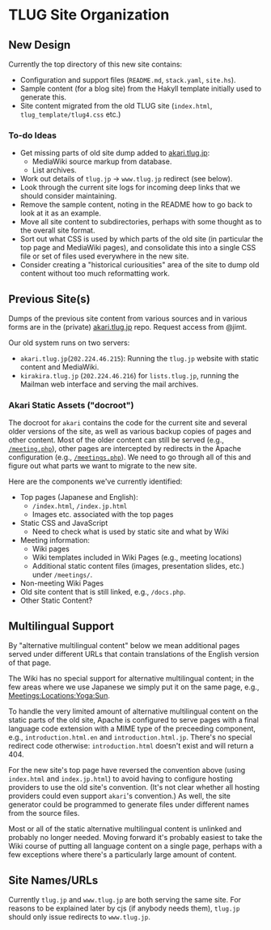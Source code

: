 TLUG Site Organization
======================

New Design
----------

Currently the top directory of this new site contains:
- Configuration and support files (`README.md`, `stack.yaml`, `site.hs`).
- Sample content (for a blog site) from the Hakyll template initially used
  to generate this.
- Site content migrated from the old TLUG site (`index.html`,
  `tlug_template/tlug4.css` etc.)

### To-do Ideas

- Get missing parts of old site dump added to [akari.tlug.jp]:
  - MediaWiki source markup from database.
  - List archives.
- Work out details of `tlug.jp` → `www.tlug.jp` redirect (see below).
- Look through the current site logs for incoming deep links that we should
  consider maintaining.
- Remove the sample content, noting in the README how to go back to look at
  it as an example.
- Move all site content to subdirectories, perhaps with some thought as to
  the overall site format.
- Sort out what CSS is used by which parts of the old site (in particular
  the top page and MediaWiki pages), and consolidate this into a single CSS
  file or set of files used everywhere in the new site.
- Consider creating a "historical curiousities" area of the site to dump
  old content without too much reformatting work.


Previous Site(s)
----------------

Dumps of the previous site content from various sources and in various
forms are in the (private) [akari.tlug.jp] repo. Request access from
@jimt.

Our old system runs on two servers:
- `akari.tlug.jp`(`202.224.46.215`): Running the `tlug.jp` website
  with static content and MediaWiki.
- `kirakira.tlug.jp` (`202.224.46.216`) for `lists.tlug.jp`, running
  the Mailman web interface and serving the mail archives.

### Akari Static Assets ("docroot") 

The docroot for `akari` contains the code for the current site and
several older versions of the site, as well as various backup copies
of pages and other content. Most of the older content can still be
served (e.g., [`/meeting.php`]), other pages are intercepted by
redirects in the Apache configuration (e.g., [`/meetings.php`]).
We need to go through all of this and figure out what parts we want
to migrate to the new site.

Here are the components we've currently identified:

- Top pages (Japanese and English):
  - `/index.html`, `/index.jp.html`
  - Images etc. associated with the top pages
- Static CSS and JavaScript
  - Need to check what is used by static site and what by Wiki
- Meeting information:
  - Wiki pages
  - Wiki templates included in Wiki Pages (e.g., meeting locations)
  - Additional static content files (images, presentation slides,
    etc.) under `/meetings/`.
- Non-meeting Wiki Pages
- Old site content that is still linked, e.g., `/docs.php`.
- Other Static Content?


Multilingual Support
--------------------

By "alternative multilingual content" below we mean additional pages
served under different URLs that contain translations of the English
version of that page.

The Wiki has no special support for alternative multilingual content;
in the few areas where we use Japanese we simply put it on the same
page, e.g., [Meetings:Locations:Yoga:Sun].

To handle the very limited amount of alternative multilingual content
on the static parts of the old site, Apache is configured to serve
pages with a final language code extension with a MIME type of the
preceeding component, e.g., `introduction.html.en` and
`introduction.html.jp`. There's no special redirect code otherwise:
`introduction.html` doesn't exist and will return a 404.

For the new site's top page have reversed the convention above (using
`index.html` and `index.jp.html`) to avoid having to configure hosting
providers to use the old site's convention. (It's not clear whether
all hosting providers could even support `akari`'s convention.) As
well, the site generator could be programmed to generate files under
different names from the source files.

Most or all of the static alternative multilingual content is unlinked
and probably no longer needed. Moving forward it's probably easiest to
take the Wiki course of putting all language content on a single page,
perhaps with a few exceptions where there's a particularly large
amount of content.


Site Names/URLs
---------------

Currently `tlug.jp` and `www.tlug.jp` are both serving the same site. For
reasons to be explained later by cjs (if anybody needs them), `tlug.jp`
should only issue redirects to `www.tlug.jp`.



<!-------------------------------------------------------------------->
[Meetings:Locations:Yoga:Sun]: http://www.tlug.jp/wiki/Meetings:Locations:Yoga:Sun
[`/meeting.php`]: https://www.tlug.jp/meeting.php
[`/meetings.php`]: https://www.tlug.jp/meetings.php
[akari.tlug.jp]: https://github.com/jimt/akari.tlug.jp
